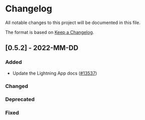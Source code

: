 # Changelog

All notable changes to this project will be documented in this file.

The format is based on [Keep a Changelog](http://keepachangelog.com/en/1.0.0/).

## \[0.5.2\] - 2022-MM-DD

### Added

- Update the Lightning App docs ([#13537](https://github.com/PyTorchLightning/pytorch-lightning/pull/13537))

### Changed

### Deprecated

### Fixed
